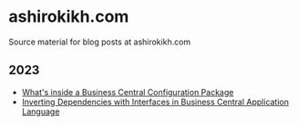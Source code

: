 # ashirokikh.com
Source material for blog posts at ashirokikh.com


## 2023
- [What's inside a Business Central Configuration Package](./posts/2023-08-rapidstart-contents/README.md) 
- [Inverting Dependencies with Interfaces in Business Central Application Language](./posts/2023-09-interfaces-in-al/README.md)

